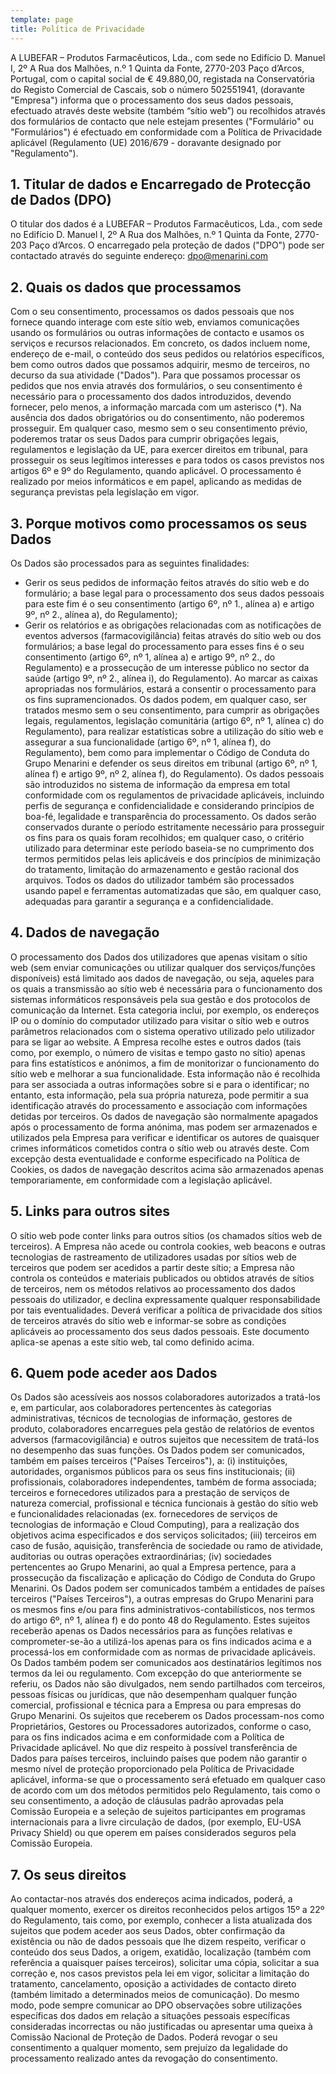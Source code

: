```yaml
---
template: page
title: Política de Privacidade
---
```

A LUBEFAR – Produtos Farmacêuticos, Lda., com sede no Edifício D. Manuel I, 2º A Rua dos Malhões, n.º 1 Quinta da Fonte, 2770-203 Paço d’Arcos, Portugal, com o capital social de € 49.880,00, registada na Conservatória do Registo Comercial de Cascais, sob o número 502551941, (doravante "Empresa") informa que o processamento dos seus dados pessoais, efectuado através deste website (também “sítio web”) ou recolhidos através dos formulários de contacto que nele estejam presentes ("Formulário" ou "Formulários") é efectuado em conformidade com a Política de Privacidade aplicável (Regulamento (UE) 2016/679 - doravante designado por "Regulamento").


## 1. Titular de dados e Encarregado de Protecção de Dados (DPO)

O titular dos dados é a LUBEFAR – Produtos Farmacêuticos, Lda., com sede no Edifício D. Manuel I, 2º A Rua dos Malhões, n.º 1 Quinta da Fonte, 2770-203 Paço d’Arcos. O encarregado pela proteção de dados ("DPO") pode ser contactado através do seguinte endereço: dpo@menarini.com


## 2. Quais os dados que processamos

Com o seu consentimento, processamos os dados pessoais que nos fornece quando interage com este sítio web, enviamos comunicações usando os formulários ou outras informações de contacto e usamos os serviços e recursos relacionados. Em concreto, os dados incluem nome, endereço de e-mail, o conteúdo dos seus pedidos ou relatórios específicos, bem como outros dados que possamos adquirir, mesmo de terceiros, no decurso da sua atividade ("Dados").
Para que possamos processar os pedidos que nos envia através dos formulários, o seu consentimento é necessário para o processamento dos dados introduzidos, devendo fornecer, pelo menos, a informação marcada com um asterisco (*). Na ausência dos dados obrigatórios ou do consentimento, não poderemos prosseguir. 
Em qualquer caso, mesmo sem o seu consentimento prévio, poderemos tratar os seus Dados para cumprir obrigações legais, regulamentos e legislação da UE, para exercer direitos em tribunal, para prosseguir os seus legítimos interesses e para todos os casos previstos nos artigos 6º e 9º do Regulamento, quando aplicável. 
O processamento é realizado por meios informáticos e em papel, aplicando as medidas de segurança previstas pela legislação em vigor.


## 3. Porque motivos como processamos os seus Dados

Os Dados são processados para as seguintes finalidades: 
- Gerir os seus pedidos de informação feitos através do sítio web e do formulário; a base legal para o processamento dos seus dados pessoais para este fim é o seu consentimento (artigo 6º, nº 1., alínea a) e artigo 9º, nº 2., alínea a), do Regulamento); 
- Gerir os relatórios e as obrigações relacionadas com as notificações de eventos adversos (farmacovigilância) feitas através do sítio web ou dos formulários; a base legal do processamento para esses fins é o seu consentimento (artigo 6º, nº 1, alínea a) e artigo 9º, nº 2., do Regulamento) e a prossecução de um interesse público no sector da saúde (artigo 9º, nº 2., alínea i), do Regulamento).
Ao marcar as caixas apropriadas nos formulários, estará a consentir o processamento para os fins supramencionados.
Os dados podem, em qualquer caso, ser tratados mesmo sem o seu consentimento, para cumprir as obrigações legais, regulamentos, legislação comunitária (artigo 6º, nº 1, alínea c) do Regulamento), para realizar estatísticas sobre a utilização do sítio web e assegurar a sua funcionalidade (artigo 6º, nº 1, alínea f), do Regulamento), bem como para implementar o Código de Conduta do Grupo Menarini e defender os seus direitos em tribunal (artigo 6º, nº 1, alínea f) e artigo 9º, nº 2, alínea f), do Regulamento).
Os dados pessoais são introduzidos no sistema de informação da empresa em total conformidade com os regulamentos de privacidade aplicáveis, incluindo perfis de segurança e confidencialidade e considerando princípios de boa-fé, legalidade e transparência do processamento. Os dados serão conservados durante o período estritamente necessário para prosseguir os fins para os quais foram recolhidos; em qualquer caso, o critério utilizado para determinar este período baseia-se no cumprimento dos termos permitidos pelas leis aplicáveis e dos princípios de minimização do tratamento, limitação do armazenamento e gestão racional dos arquivos.
Todos os dados do utilizador também são processados usando papel e ferramentas automatizadas que são, em qualquer caso, adequadas para garantir a segurança e a confidencialidade.


## 4. Dados de navegação 

O processamento dos Dados dos utilizadores que apenas visitam o sítio web (sem enviar comunicações ou utilizar qualquer dos serviços/funções disponíveis) está limitado aos dados de navegação, ou seja, aqueles para os quais a transmissão ao sítio web é necessária para o funcionamento dos sistemas informáticos responsáveis pela sua gestão e dos protocolos de comunicação da Internet. Esta categoria inclui, por exemplo, os endereços IP ou o domínio do computador utilizado para visitar o sítio web e outros parâmetros relacionados com o sistema operativo utilizado pelo utilizador para se ligar ao website. A Empresa recolhe estes e outros dados (tais como, por exemplo, o número de visitas e tempo gasto no sítio) apenas para fins estatísticos e anónimos, a fim de monitorizar o funcionamento do sítio web e melhorar a sua funcionalidade. Esta informação não é recolhida para ser associada a outras informações sobre si e para o identificar; no entanto, esta informação, pela sua própria natureza, pode permitir a sua identificação através do processamento e associação com informações detidas por terceiros. Os dados de navegação são normalmente apagados após o processamento de forma anónima, mas podem ser armazenados e utilizados pela Empresa para verificar e identificar os autores de quaisquer crimes informáticos cometidos contra o sítio web ou através deste. Com excepção desta eventualidade e conforme especificado na Política de Cookies, os dados de navegação descritos acima são armazenados apenas temporariamente, em conformidade com a legislação aplicável.  


## 5. Links para outros sites 

O sítio web pode conter links para outros sítios (os chamados sítios web de terceiros). A Empresa não acede ou controla cookies, web beacons e outras tecnologias de rastreamento de utilizadores usadas por sítios web de terceiros que podem ser acedidos a partir deste sítio; a Empresa não controla os conteúdos e materiais publicados ou obtidos através de sítios de terceiros, nem os métodos relativos ao processamento dos dados pessoais do utilizador, e declina expressamente qualquer responsabilidade por tais eventualidades. Deverá verificar a política de privacidade dos sítios de terceiros através do sítio web e informar-se sobre as condições aplicáveis ao processamento dos seus dados pessoais. Este documento aplica-se apenas a este sítio web, tal como definido acima.


## 6. Quem pode aceder aos Dados 

Os Dados são acessíveis aos nossos colaboradores autorizados a tratá-los e, em particular, aos colaboradores pertencentes às categorias administrativas, técnicos de tecnologias de informação, gestores de produto, colaboradores encarregues pela gestão de relatórios de eventos adversos (farmacovigilância) e outros sujeitos que necessitem de tratá-los no desempenho das suas funções. Os Dados podem ser comunicados, também em países terceiros ("Países Terceiros"), a: (i) instituições, autoridades, organismos públicos para os seus fins institucionais; (ii) profissionais, colaboradores independentes, também de forma associada; terceiros e fornecedores utilizados para a prestação de serviços de natureza comercial, profissional e técnica funcionais à gestão do sítio web e funcionalidades relacionadas (ex. fornecedores de serviços de tecnologias de informação e Cloud Computing), para a realização dos objetivos acima especificados e dos serviços solicitados; (iii) terceiros em caso de fusão, aquisição, transferência de sociedade ou ramo de atividade, auditorias ou outras operações extraordinárias; (iv) sociedades pertencentes ao Grupo Menarini, ao qual a Empresa pertence, para a prossecução da fiscalização e aplicação do Código de Conduta do Grupo Menarini.
Os Dados podem ser comunicados também a entidades de países terceiros ("Países Terceiros"), a outras empresas do Grupo Menarini para os mesmos fins e/ou para fins administrativos-contabilísticos, nos termos do artigo 6º, nº 1, alínea f) e do ponto 48 do Regulamento.
Estes sujeitos receberão apenas os Dados necessários para as funções relativas e comprometer-se-ão a utilizá-los apenas para os fins indicados acima e a processá-los em conformidade com as normas de privacidade aplicáveis. Os Dados também podem ser comunicados aos destinatários legítimos nos termos da lei ou regulamento. Com excepção do que anteriormente se referiu, os Dados não são divulgados, nem sendo partilhados com terceiros, pessoas físicas ou jurídicas, que não desempenham qualquer função comercial, profissional e técnica para a Empresa ou para empresas do Grupo Menarini. Os sujeitos que receberem os Dados processam-nos como Proprietários, Gestores ou Processadores autorizados, conforme o caso, para os fins indicados acima e em conformidade com a Política de Privacidade aplicável.
No que diz respeito à possível transferência de Dados para países terceiros, incluindo países que podem não garantir o mesmo nível de proteção proporcionado pela Política de Privacidade aplicável, informa-se que o processamento será efetuado em qualquer caso de acordo com um dos métodos permitidos pelo Regulamento, tais como o seu consentimento, a adoção de cláusulas padrão aprovadas pela Comissão Europeia e a seleção de sujeitos participantes em programas internacionais para a livre circulação de dados, (por exemplo, EU-USA Privacy Shield) ou que operem em países considerados seguros pela Comissão Europeia.


## 7. Os seus direitos

Ao contactar-nos através dos endereços acima indicados, poderá, a qualquer momento, exercer os direitos reconhecidos pelos artigos 15º a 22º do Regulamento, tais como, por exemplo, conhecer a lista atualizada dos sujeitos que podem aceder aos seus Dados, obter confirmação da existência ou não de dados pessoais que lhe dizem respeito, verificar o conteúdo dos seus Dados, a origem, exatidão, localização (também com referência a quaisquer países terceiros), solicitar uma cópia, solicitar a sua correção e, nos casos previstos pela lei em vigor, solicitar a limitação do tratamento, cancelamento, oposição a actividades de contacto direto (também limitado a determinados meios de comunicação). Do mesmo modo, pode sempre comunicar ao DPO observações sobre utilizações específicas dos dados em relação a situações pessoais específicas consideradas incorrectas ou não justificadas ou apresentar uma queixa à Comissão Nacional de Proteção de Dados. Poderá revogar o seu consentimento a qualquer momento, sem prejuízo da legalidade do processamento realizado antes da revoga&ccedil;&atilde;o do consentimento. 
